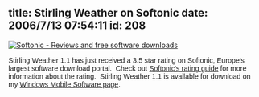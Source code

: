 title: Stirling Weather on Softonic
date: 2006/7/13 07:54:11
id: 208
---
[![Softonic - Reviews and free software downloads](http://en.softonic.com/developers/softonic_awards/ratings/175px/softonic_35stars.gif "Softonic - Reviews and free software downloads")](http://en.softonic.com/ie/53891)

<font face="Arial">Stirling Weather 1.1 has just received a 3.5 star rating on Softonic, Europe's largest software download portal.  Check out [Softonic's rating guide](http://en.softonic.com/developers/rating_guide.phtml) for more information about the rating.  Stirling Weather 1.1 is available for download on my [Windows Mobile Software page](WindowsMobileSoftware.aspx).</font>